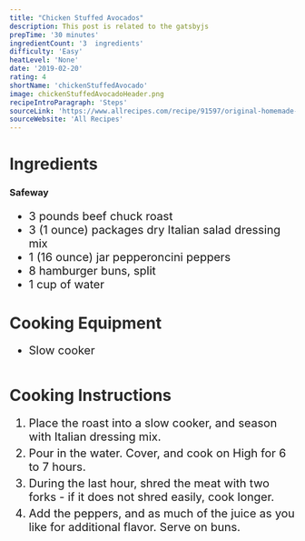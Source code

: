 ```yaml
---
title: "Chicken Stuffed Avocados"
description: This post is related to the gatsbyjs
prepTime: '30 minutes'
ingredientCount: '3  ingredients'
difficulty: 'Easy'
heatLevel: 'None'
date: '2019-02-20'
rating: 4
shortName: 'chickenStuffedAvocado'
image: chickenStuffedAvocadoHeader.png
recipeIntroParagraph: 'Steps'
sourceLink: 'https://www.allrecipes.com/recipe/91597/original-homemade-italian-beef/?internalSource=streams&referringId=1201&referringContentType=Recipe%20Hub&clickId=st_trending_b'
sourceWebsite: 'All Recipes'
---
```

<h1 style="color: #2B2B2B;">Ingredients</h1>

<h3>Safeway</h3>
<ul style="font-size: 20px;">
    <li>3 pounds beef chuck roast</li>
    <li>3 (1 ounce) packages dry Italian salad dressing mix</li>
    <li>1 (16 ounce) jar pepperoncini peppers</li>
    <li>8 hamburger buns, split</li>
    <li>1 cup of water</li>
</ul>

<h1 style="color: #2B2B2B;">Cooking Equipment</h1>
<ul style="font-size: 20px; margin: 0 0 50px 0;">
    <li style="margin: 5px 0;">Slow cooker</li>
</ul>

<h1 style="color: #2B2B2B;">Cooking Instructions</h1>
<ol style="font-size: 20px" className="cookingInstructionsOL">
    <li style="margin: 5px 0;">Place the roast into a slow cooker, and season with Italian dressing mix.</li>
    <li style="margin: 5px 0;">Pour in the water. Cover, and cook on High for 6 to 7 hours.</li>
    <li style="margin: 5px 0;">During the last hour, shred the meat with two forks - if it does not shred easily, cook longer.</li>
    <li style="margin: 5px 0;">Add the peppers, and as much of the juice as you like for additional flavor. Serve on buns.</li>
</ol>